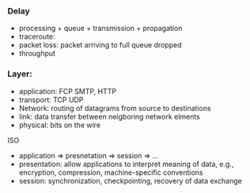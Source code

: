 ### Delay
  - processing + queue + transmission + propagation 
  - traceroute: 
  - packet loss: packet arriving to full queue dropped
  - throughput 
  
 ### Layer: 
  - application: FCP SMTP, HTTP 
  - transport: TCP UDP 
  - Network: routing of datagrams from source to destinations 
  - link: data transfer between neigboring network elments 
  - physical: bits on the wire 
   
  ISO  
  - application => presnetation => session => ...  
  - presentation: allow applications to interpret meaning of data, e.g.,   
      encryption, compression, machine-specific conventions
  - session: synchronization, checkpointing, recovery of data exchange  


  
